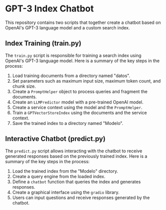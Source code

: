 # GPT-3 Index Chatbot

This repository contains two scripts that together create a chatbot based on OpenAI's GPT-3 language model and a custom search index.

## Index Training (train.py)

The `train.py` script is responsible for training a search index using OpenAI's GPT-3 language model. Here is a summary of the key steps in the process:

1. Load training documents from a directory named "datos".
2. Set parameters such as maximum input size, maximum token count, and chunk size.
3. Create a `PromptHelper` object to process queries and fragment the documents.
4. Create an `LLMPredictor` model with a pre-trained OpenAI model.
5. Create a service context using the model and the `PromptHelper`.
6. Train a `GPTVectorStoreIndex` using the documents and the service context.
7. Save the trained index to a directory named "Modelo".

## Interactive Chatbot (predict.py)

The `predict.py` script allows interacting with the chatbot to receive generated responses based on the previously trained index. Here is a summary of the key steps in the process:

1. Load the trained index from the "Modelo" directory.
2. Create a query engine from the loaded index.
3. Define a `chatbot` function that queries the index and generates responses.
4. Create a graphical interface using the `gradio` library.
5. Users can input questions and receive responses generated by the chatbot.



